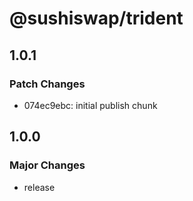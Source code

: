 # @sushiswap/trident

## 1.0.1

### Patch Changes

- 074ec9ebc: initial publish chunk

## 1.0.0

### Major Changes

- release
